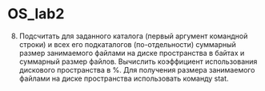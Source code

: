# OS_lab2
8. Подсчитать для заданного каталога (первый аргумент командной строки) и всех его подкаталогов (по-отдельности) суммарный размер занимаемого файлами на диске пространства в байтах и суммарный размер файлов. Вычислить коэффициент использования дискового пространства в %. Для получения размера занимаемого файлами на диске пространства использовать команду stat.
